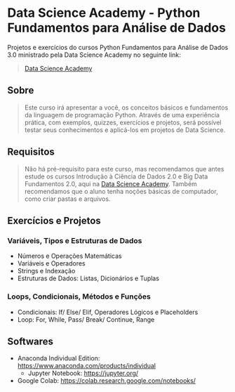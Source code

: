 # Data Science Academy - Python Fundamentos para Análise de Dados

Projetos e exercícios do cursos Python Fundamentos para Análise de Dados 3.0 ministrado pela Data Science Academy no seguinte link:

> [Data Science Academy](https://www.datascienceacademy.com.br/home)

## Sobre

> Este curso irá apresentar a você, os conceitos básicos e fundamentos da linguagem de programação Python. Através de uma experiência prática, com exemplos, quizzes, exercícios e projetos, será possível testar seus conhecimentos e aplicá-los em projetos de Data Science.

## Requisitos

> Não há pré-requisito para este curso, mas recomendamos que antes estude os cursos Introdução à Ciência de Dados 2.0 e Big Data Fundamentos 2.0, aqui na [Data Science Academy](https://www.datascienceacademy.com.br/home). Também recomendamos que o aluno tenha noções básicas de computador, como criar pastas e arquivos.

## Exercícios e Projetos

### Variáveis, Tipos e Estruturas de Dados

- Números e Operações Matemáticas
- Variáveis e Operadores
- Strings e Indexação
- Estruturas de Dados: Listas, Dicionários e Tuplas

### Loops, Condicionais, Métodos e Funções

- Condicionais: If/ Else/ Elif, Operadores Lógicos e Placeholders
- Loop: For, While, Pass/ Break/ Continue, Range

## Softwares

- Anaconda Individual Edition: https://www.anaconda.com/products/individual
	- Jupyter Notebook: https://jupyter.org/
- Google Colab: https://colab.research.google.com/notebooks/